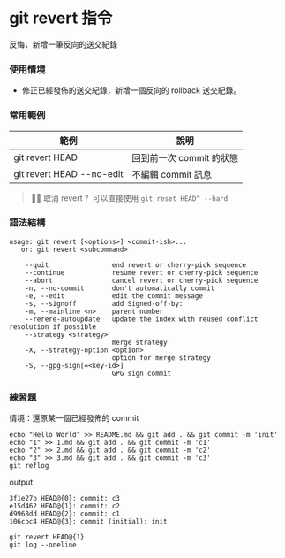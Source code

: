 # git revert 指令

反悔，新增一筆反向的送交紀錄

### 使用情境

* 修正已經發佈的送交紀錄，新增一個反向的 rollback 送交紀錄。

### 常用範例

| 範例                       | 說明                  |
|---------------------------|-----------------------|
| git revert HEAD           | 回到前一次 commit 的狀態 |
| git revert HEAD --no-edit | 不編輯 commit 訊息      |

> 🤔 取消 revert？ 可以直接使用 `git reset HEAD^ --hard`

### 語法結構

```
usage: git revert [<options>] <commit-ish>...
   or: git revert <subcommand>

    --quit                end revert or cherry-pick sequence
    --continue            resume revert or cherry-pick sequence
    --abort               cancel revert or cherry-pick sequence
    -n, --no-commit       don't automatically commit
    -e, --edit            edit the commit message
    -s, --signoff         add Signed-off-by:
    -m, --mainline <n>    parent number
    --rerere-autoupdate   update the index with reused conflict resolution if possible
    --strategy <strategy>
                          merge strategy
    -X, --strategy-option <option>
                          option for merge strategy
    -S, --gpg-sign[=<key-id>]
                          GPG sign commit
```

### 練習題

情境：還原某一個已經發佈的 commit

```
echo "Hello World" >> README.md && git add . && git commit -m 'init'
echo "1" >> 1.md && git add . && git commit -m 'c1'
echo "2" >> 2.md && git add . && git commit -m 'c2'
echo "3" >> 3.md && git add . && git commit -m 'c3'
git reflog
```

output:

```
3f1e27b HEAD@{0}: commit: c3
e15d462 HEAD@{1}: commit: c2
d9968dd HEAD@{2}: commit: c1
106cbc4 HEAD@{3}: commit (initial): init
```

```
git revert HEAD@{1}
git log --oneline
```